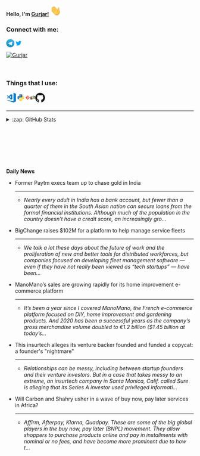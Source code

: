 #### Hello, I'm [Gurjar!](https://GurjarKing.github.io) <img src="https://raw.githubusercontent.com/ABSphreak/ABSphreak/master/gifs/Hi.gif" width="30px"></h2>


### Connect with me:

[<img align="left" alt="Gurjar | Telegram" width="22px" src="https://raw.githubusercontent.com/github/explore/80688e429a7d4ef2fca1e82350fe8e3517d3494d/topics/telegram/telegram.png" />][Telegram]
[<img align="left" alt="Gurjar | Twitter" width="22px" src="https://raw.githubusercontent.com/github/explore/80688e429a7d4ef2fca1e82350fe8e3517d3494d/topics/twitter/twitter.png" />][Twitter]
<br >
<br >
<a href="https://github.com/GurjarKing"><img src="https://komarev.com/ghpvc/?username=GurjarKing" alt="Gurjar" /></a> <br />
<br />
<br />
<!-- <br >

![](https://visitor-badge.glitch.me/badge?page_id=GurjarKing)

<br /> -->

### Things that I use:

[<img align="left" alt="Visual Studio Code" width="26px" src="https://raw.githubusercontent.com/github/explore/80688e429a7d4ef2fca1e82350fe8e3517d3494d/topics/visual-studio-code/visual-studio-code.png" />][VSCode]
[<img align="left" alt="Python" width="26px" src="https://raw.githubusercontent.com/github/explore/80688e429a7d4ef2fca1e82350fe8e3517d3494d/topics/python/python.png" />][Python]
[<img align="left" alt="Git" width="26px" src="https://raw.githubusercontent.com/github/explore/80688e429a7d4ef2fca1e82350fe8e3517d3494d/topics/git/git.png" />][Git]
[<img align="left" alt="GitHub" width="26px" src="https://raw.githubusercontent.com/github/explore/78df643247d429f6cc873026c0622819ad797942/topics/github/github.png" />][Github]

<br />
<br />

---
<details>
  <summary>:zap: GitHub Stats</summary>

<img align="left" alt="Gurjar's Github Stats" src="https://github-readme-stats.vercel.app/api?username=GurjarKing&show_icons=true&hide_border=true&count_private=true&include_all_commit=true&theme=algolia" />

</details>

<!-- ### 🔔 My latest tweet
<a href="https://twitter.com/Gurjar_King43" target="_blank">
	<img src="https://github.com/GurjarKing/GurjarKing/raw/master/tweet.png" width="70%" align="center" alt="Click to view on Twitter" title="My latest tweet, as an image"/>
</a> -->
<br>

<pre>

</pre>

<!-- **Quote of the hour:**

{qoth}

~ {qoth_author}
<pre>

</pre> -->
<br>
<pre>


</pre>
<strong>Daily News</strong>
  
  - Former Paytm execs team up to chase gold in India
     <hr/>
     
      - *Nearly every adult in India has a bank account, but fewer than a quarter of them in the South Asian nation can secure loans from the formal financial institutions. Although much of the population in the country doesn’t have a credit score, an increasingly gro…*
     
  - BigChange raises $102M for a platform to help manage service fleets
      <hr/>
      
      - *We talk a lot these days about the future of work and the proliferation of new and better tools for distributed workforces, but companies focused on developing fleet management software — even if they have not really been viewed as “tech startups” — have been…*
      
  - ManoMano’s sales are growing rapidly for its home improvement e-commerce platform
      <hr/>
      
      - *It’s been a year since I covered ManoMano, the French e-commerce platform focused on DIY, home improvement and gardening products. And 2020 has been a successful years as the company’s gross merchandise volume doubled to €1.2 billion ($1.45 billion at today’s…*
      
  - This insurtech alleges its venture backer founded and funded a copycat: a founder's "nightmare"
      <hr/>
      
      - *Relationships can be messy, including between startup founders and their venture investors. But in a case that takes messy to an extreme, an insurtech company in Santa Monica, Calif. called Sure is alleging that its Series A investor used privileged informati…*
       
  - Will Carbon and Shahry usher in a wave of buy now, pay later services in Africa?
      <hr/>
       
       - *Affirm, Afterpay, Klarna, Quadpay. These are some of the big global players in the buy now, pay later (BNPL) movement. They allow shoppers to purchase products online and pay in installments with nominal or no fees, and have become more prominent due to how t…*
      

<br />

[VSCode]: https://code.visualstudio.com/
[Python]: https://www.python.org/
[Git]: https://git-scm.com/
[Github]: https://github.com/
[Telegram]: https://t.me/Gurjar_King/
[Twitter]: https://twitter.com/Gurjar_King43/
